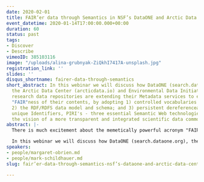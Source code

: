```yaml
---
date: 2020-02-01
title: FAIR’er data through Semantics in NSF’s DataONE and Arctic Data Center
event_datetime: 2020-01-14T17:00:00.000+00:00
duration: 60
status: past
tags:
- Discover
- Describe
vimeoID: 385103116
image: "/uploads/alina-grubnyak-ZiQkhI7417A-unsplash.jpg"
registration_link: ''
slides: ''
disqus_shortname: fairer-data-through-semantics
short_abstract: In this webinar we will discuss how DataONE (search.dataone.org),
  the Arctic Data Center (arcticdata.io) and Environmental Data Initiative (environmentaldatainitiative.org)
  research data repositories are extending their Metadata services to enhance the
  "FAIR"ness of their contents, by adopting 1) controlled vocabularies or Ontologies;
  2) the RDF/RDFS data model and schema; and 3) persistent dereferenceable globally
  unique Identifiers, PIRI's - three essential Semantic Web technologies for realizing
  the vision of a more transparent and integrated scientific data commons
abstract: |-
  There is much excitement about the memetically powerful acronym "FAIR", that frames some principles for better management and stewardship of Scientific Data: that these be Findable, Accessible, Interoperable, and Re-usable (Wilkinson et al. 2016; doi: 10.1038/sdata.2016.18).

  In this webinar we will discuss how DataONE (search.dataone.org), the Arctic Data Center (arcticdata.io) and Environmental Data Initiative (environmentaldatainitiative.org) research data repositories are extending their Metadata services to enhance the "FAIR"ness of their contents, by adopting 1) controlled vocabularies or Ontologies; 2) the RDF/RDFS data model and schema; and 3) persistent dereferenceable globally unique Identifiers, PIRI's - three essential Semantic Web technologies for realizing the vision of a more transparent and integrated scientific data commons, that were endorsed by the authors of the FAIR guidelines (if you read the paper carefully!).
speakers:
- people/margaret-obrien.md
- people/mark-schildhauer.md
slug: fair’er-data-through-semantics-nsf’s-dataone-and-arctic-data-center

---
```

